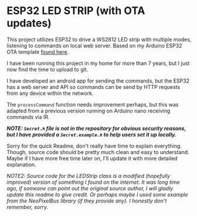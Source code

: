 # ESP32 LED STRIP (with OTA updates)

This project utilizes ESP32 to drive a WS2812 LED strip with multiple modes, listening to commands on local web server. Based on my Arduino ESP32 OTA template [found here](https://github.com/kiko283/arduino-esp32-ota).

I have been running this project in my home for more than 7 years, but I just now find the time to upload to git.

I have developed an android app for sending the commands, but the ESP32 has a web server and API so commands can be send by HTTP requests from any device within the network.

The `processCommand` function needs improvement perhaps, but this was adapted from a previous version running on Arduino nano receiving commands via IR.

***NOTE: `Secret.h` file is not in the repository for obvious security reasons, but I have provided a `Secret.example.h` to help users set it up locally.***

Sorry for the quick Readme, don't really have time to explain everything. Though, source code should be pretty much clean and easy to understand. Maybe if I have more free time later on, I'll update it with more detailed explanation.

*NOTE2: Source code for the LEDStrip class is a modified (hopefully improved) version of something I found on the internet. It was long time ago, if someone can point out the original source author, I will gladly update this readme to give credit. Or perhaps maybe I used some example from the NeoPixelBus library (if they provide any). I honestly don't remember, sorry.*
